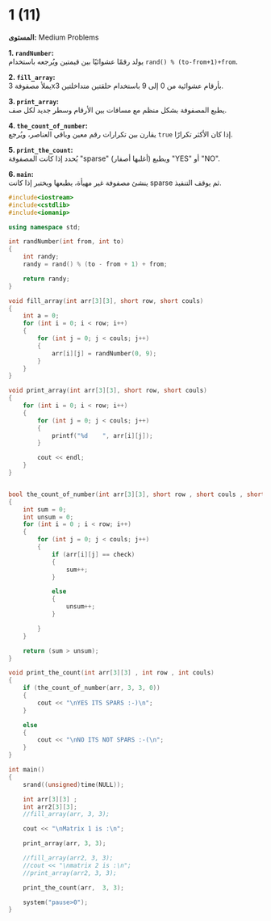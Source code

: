 # 1 (11)

**المستوى:** Medium Problems

**1. `randNumber`:**  
يولد رقمًا عشوائيًا بين قيمتين ويُرجعه باستخدام `rand() % (to-from+1)+from`.

**2. `fill_array`:**  
يملأ مصفوفة 3x3 بأرقام عشوائية من 0 إلى 9 باستخدام حلقتين متداخلتين.

**3. `print_array`:**  
يطبع المصفوفة بشكل منظم مع مسافات بين الأرقام وسطر جديد لكل صف.

**4. `the_count_of_number`:**  
يقارن بين تكرارات رقم معين وباقي العناصر، ويُرجع `true` إذا كان الأكثر تكرارًا.

**5. `print_the_count`:**  
يُحدد إذا كانت المصفوفة "sparse" (أغلبها أصفار) ويطبع "YES" أو "NO".

**6. `main`:**  
ينشئ مصفوفة غير مهيأة، يطبعها ويختبر إذا كانت sparse ثم يوقف التنفيذ.

```cpp
#include<iostream>
#include<cstdlib>
#include<iomanip>

using namespace std;

int randNumber(int from, int to)
{
	int randy;
	randy = rand() % (to - from + 1) + from;

	return randy;
}

void fill_array(int arr[3][3], short row, short couls)
{
	int a = 0;
	for (int i = 0; i < row; i++)
	{
		for (int j = 0; j < couls; j++)
		{
			arr[i][j] = randNumber(0, 9);
		}
	}
}

void print_array(int arr[3][3], short row, short couls)
{
	for (int i = 0; i < row; i++)
	{
		for (int j = 0; j < couls; j++)
		{
			printf("%d    ", arr[i][j]);
		}

		cout << endl;
	}
}


bool the_count_of_number(int arr[3][3], short row , short couls , short check)
{
	int sum = 0;
	int unsum = 0;
	for (int i = 0 ; i < row; i++)
	{
		for (int j = 0; j < couls; j++)
		{
			if (arr[i][j] == check)
			{
				sum++;
			}

			else
			{
				unsum++;
			}

		}
	}

	return (sum > unsum);
}

void print_the_count(int arr[3][3] , int row , int couls)
{
	if (the_count_of_number(arr, 3, 3, 0))
	{
		cout << "\nYES ITS SPARS :-)\n";
	}

	else
	{
		cout << "\nNO ITS NOT SPARS :-(\n";
	}
}

int main()
{
	srand((unsigned)time(NULL));

	int arr[3][3] ;
	int arr2[3][3];
	//fill_array(arr, 3, 3);

	cout << "\nMatrix 1 is :\n";

	print_array(arr, 3, 3);

	//fill_array(arr2, 3, 3);
	//cout << "\nmatrix 2 is :\n";
	//print_array(arr2, 3, 3);

	print_the_count(arr,  3, 3);

	system("pause>0");
}
```